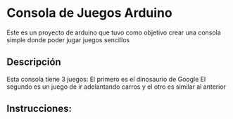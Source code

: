 # Consola de Juegos Arduino
Este es un proyecto de arduino que tuvo como objetivo crear una consola simple donde poder jugar juegos sencillos
## Descripción
Esta consola tiene 3 juegos:
El primero es el dinosaurio de Google
El segundo es un juego de ir adelantando carros
y el otro es similar al anterior

## Instrucciones:
